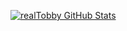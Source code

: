 
[![realTobby GitHub Stats](https://github-readme-stats.vercel.app/api?username=realTobby&show_icons=true&&them=&hide_title=false)](https://github.com/realTobby)
</div>
